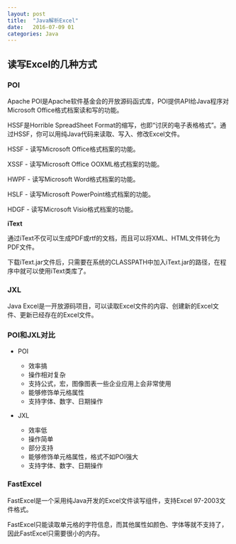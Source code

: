 ```yaml
---
layout: post
title:  "Java解析Excel"
date:   2016-07-09 01
categories: Java
---
```







## 读写Excel的几种方式 ##

### POI ###

Apache POI是Apache软件基金会的开放源码函式库，POI提供API给Java程序对Microsoft Office格式档案读和写的功能。

HSSF是Horrible SpreadSheet Format的缩写，也即“讨厌的电子表格格式”。通过HSSF，你可以用纯Java代码来读取、写入、修改Excel文件。

HSSF - 读写Microsoft Office格式档案的功能。

XSSF - 读写Microsoft Office OOXML格式档案的功能。

HWPF - 读写Microsoft Word格式档案的功能。

HSLF - 读写Microsoft PowerPoint格式档案的功能。

HDGF - 读写Microsoft Visio格式档案的功能。

**iText**

通过iText不仅可以生成PDF或rtf的文档，而且可以将XML、HTML文件转化为PDF文件。

下载iText.jar文件后，只需要在系统的CLASSPATH中加入iText.jar的路径，在程序中就可以使用iText类库了。

### JXL ###

Java Excel是一开放源码项目，可以读取Excel文件的内容、创建新的Excel文件、更新已经存在的Excel文件。

### POI和JXL对比 ###

- POI
	- 效率搞
	- 操作相对复杂
	- 支持公式，宏，图像图表一些企业应用上会非常使用
	- 能够修饰单元格属性
	- 支持字体、数字、日期操作

- JXL
	- 效率低
	- 操作简单
	- 部分支持
	- 能够修饰单元格属性，格式不如POI强大
	- 支持字体、数字、日期操作

### FastExcel ###

FastExcel是一个采用纯Java开发的Excel文件读写组件，支持Excel 97-2003文件格式。

FastExcel只能读取单元格的字符信息，而其他属性如颜色、字体等就不支持了，因此FastExcel只需要很小的内存。

